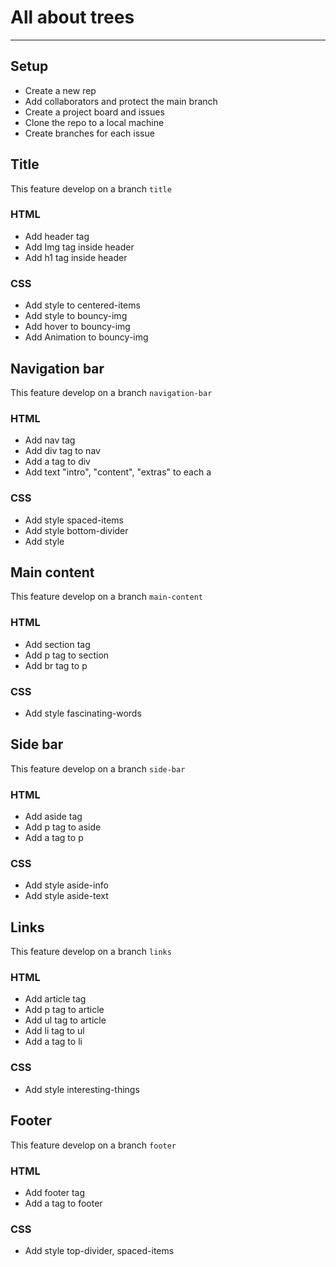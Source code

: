 # All about trees

---

## Setup

- Create a new rep
- Add collaborators and protect the main branch
- Create a project board and issues
- Clone the repo to a local machine
- Create branches for each issue

## Title

This feature develop on a branch `title`

### HTML

- Add header tag
- Add Img tag inside header
- Add h1 tag inside header

### CSS

- Add style to centered-items
- Add style to bouncy-img
- Add hover to bouncy-img
- Add Animation to bouncy-img

## Navigation bar

This feature develop on a branch `navigation-bar`

### HTML

- Add nav tag
- Add div tag to nav
- Add a tag to div
- Add text "intro", "content", "extras" to each a

### CSS

- Add style spaced-items
- Add style bottom-divider
- Add style

## Main content

This feature develop on a branch `main-content`

### HTML

- Add section tag
- Add p tag to section
- Add br tag to p

### CSS

- Add style fascinating-words

## Side bar

This feature develop on a branch `side-bar`

### HTML

- Add aside tag
- Add p tag to aside
- Add a tag to p

### CSS

- Add style aside-info
- Add style aside-text

## Links

This feature develop on a branch `links`

### HTML

- Add article tag
- Add p tag to article
- Add ul tag to article
- Add li tag to ul
- Add a tag to li

### CSS

- Add style interesting-things

## Footer

This feature develop on a branch `footer`

### HTML

- Add footer tag
- Add a tag to footer

### CSS

- Add style top-divider, spaced-items
